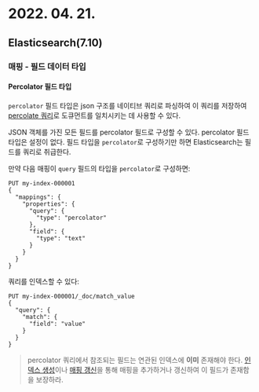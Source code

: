 # 2022. 04. 21.

## Elasticsearch(7.10)

### 매핑 - 필드 데이터 타입

#### Percolator 필드 타입

`percolator` 필드 타입은 json 구조를 네이티브 쿼리로 파싱하여 이 쿼리를 저장하여 [percolate 쿼리][percolate-query]로 도큐먼트를 일치시키는 데 사용할 수 있다.

JSON 객체를 가진 모든 필드를 percolator 필드로 구성할 수 있다. percolator 필드 타입은 설정이 없다. 필드 타입을 `percolator`로 구성하기만 하면 Elasticsearch는 필드를 쿼리로 취급한다.

만약 다음 매핑이 `query` 필드의 타입을 `percolator`로 구성하면:

```http
PUT my-index-000001
{
  "mappings": {
    "properties": {
      "query": {
        "type": "percolator"
      },
      "field": {
        "type": "text"
      }
    }
  }
}
```

쿼리를 인덱스할 수 있다:

```http
PUT my-index-000001/_doc/match_value
{
  "query": {
    "match": {
      "field": "value"
    }
  }
}
```

> percolator 쿼리에서 참조되는 필드는 연관된 인덱스에 **이미** 존재해야 한다. [인덱스 생성][create-index]이나 [매핑 갱신][put-mapping]을 통해 매핑을 추가하거나 갱신하여 이 필드가 존재함을 보장하라.



[percolate-query]: https://www.elastic.co/guide/en/elasticsearch/reference/7.10/query-dsl-percolate-query.html
[create-index]: https://www.elastic.co/guide/en/elasticsearch/reference/7.10/indices-create-index.html
[put-mapping]: https://www.elastic.co/guide/en/elasticsearch/reference/7.10/indices-put-mapping.html